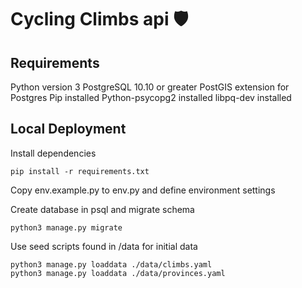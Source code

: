 # Cycling Climbs api 🛡️

## Requirements

Python version 3
PostgreSQL 10.10 or greater
PostGIS extension for Postgres
Pip installed
Python-psycopg2 installed
libpq-dev installed


## Local Deployment

Install dependencies

```
pip install -r requirements.txt
```

Copy env.example.py to env.py and define environment settings

Create database in psql and migrate schema

```
python3 manage.py migrate
```

Use seed scripts found in /data for initial data

```
python3 manage.py loaddata ./data/climbs.yaml
python3 manage.py loaddata ./data/provinces.yaml
```

